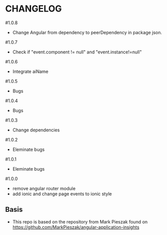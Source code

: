 # CHANGELOG
#1.0.8
- Change Angular from dependency to peerDependency in package json.

#1.0.7
- Check if "event.component != null" and "event.instance!=null"

#1.0.6
- Integrate aiName 

#1.0.5
- Bugs

#1.0.4
- Bugs

#1.0.3
- Change dependencies

#1.0.2
- Eleminate bugs

#1.0.1
- Eleminate bugs 

#1.0.0
- remove angular router module
- add ionic and change page events to ionic style 

## Basis
- This repo is based on the repository from Mark Pieszak found on https://github.com/MarkPieszak/angular-application-insights